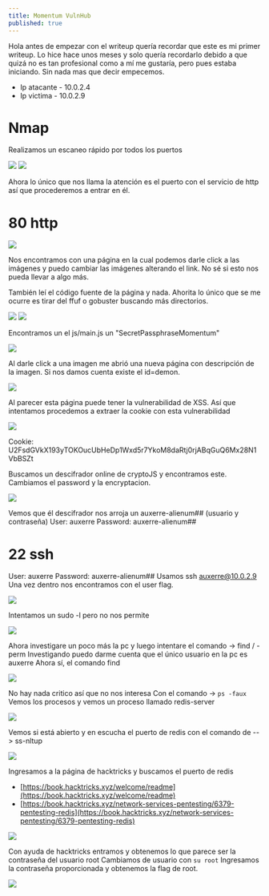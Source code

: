 ```yaml
---
title: Momentum VulnHub
published: true
---
```


Hola antes de empezar con el writeup quería recordar que este es mi primer writeup. Lo hice hace unos meses y solo quería recordarlo debido a que quizá no es tan profesional como a mí me gustaría, pero pues estaba iniciando. Sin nada mas que decir empecemos.

- Ip atacante - 10.0.2.4
- Ip victima - 10.0.2.9

# Nmap

Realizamos un escaneo rápido por todos los puertos

![](/img/Momentum/momentum1.png)
![](/img/Momentum/momentum2.png)

Ahora lo único que nos llama la atención es el puerto con el servicio de http así que procederemos a entrar en él.

# 80 http

![](/img/Momentum/momentum3.png)

Nos encontramos con una página en la cual podemos darle click a las imágenes y puedo cambiar las imágenes alterando el link. No sé si esto nos pueda llevar a algo más.

También leí el código fuente de la página y nada. Ahorita lo único que se me ocurre es tirar del ffuf o gobuster buscando más directorios.

![](/img/Momentum/momentum4.png)
![](/img/Momentum/momentum5.png)

Encontramos un el js/main.js un "SecretPassphraseMomentum"

![](/img/Momentum/momentum7.png)

Al darle click a una imagen me abrió una nueva página con descripción de la imagen.
Si nos damos cuenta existe el id=demon.

![](/img/Momentum/momentum8.png)

Al parecer esta página puede tener la vulnerabilidad de XSS. Así que intentamos procedemos a extraer la cookie con esta vulnerabilidad

![](/img/Momentum/momentum9.png)

Cookie: U2FsdGVkX193yTOKOucUbHeDp1Wxd5r7YkoM8daRtj0rjABqGuQ6Mx28N1VbBSZt

Buscamos un descifrador online de cryptoJS y encontramos este. Cambiamos el password y la encryptacion.

![](/img/Momentum/momentum10.png)

Vemos que él descifrador nos arroja un auxerre-alienum## (usuario y contraseña)
User: auxerre
Password: auxerre-alienum##

# 22 ssh

User: auxerre
Password: auxerre-alienum##
Usamos ssh auxerre@10.0.2.9
Una vez dentro nos encontramos con el user flag.

![](/img/Momentum/momentum11.png)

Intentamos un sudo -l pero no nos permite

![](/img/Momentum/momentum12.png)

Ahora investigare un poco más la pc y luego intentare el comando -\> find / -perm
Investigando puedo darme cuenta que el único usuario en la pc es auxerre
Ahora sí, el comando find

![](/img/Momentum/momentum13.png)

No hay nada critico así que no nos interesa
Con el comando -\> ```ps -faux```
Vemos los procesos y vemos un proceso llamado redis-server

![](/img/Momentum/momentum14.png)

Vemos si está abierto y en escucha el puerto de redis con el comando de --\> ss-nltup

![](/img/Momentum/momentum15.png)

Ingresamos a la página de hacktricks y buscamos el puerto de redis

- [https://book.hacktricks.xyz/welcome/readme](https://book.hacktricks.xyz/welcome/readme)
- [https://book.hacktricks.xyz/network-services-pentesting/6379-pentesting-redis](https://book.hacktricks.xyz/network-services-pentesting/6379-pentesting-redis)

![](/img/Momentum/momentum16.png)

Con ayuda de hacktricks entramos y obtenemos lo que parece ser la contraseña del usuario root
Cambiamos de usuario con ```su root```
Ingresamos la contraseña proporcionada y obtenemos la flag de root.

![](/img/Momentum/momentum17.png)
